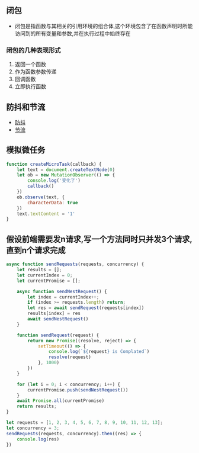 ## 闭包
- 闭包是指函数与其相关的引用环境的组合体,这个环境包含了在函数声明时所能访问到的所有变量和参数,并在执行过程中始终存在

### 闭包的几种表现形式

1. 返回一个函数
2. 作为函数参数传递
3. 回调函数
4. 立即执行函数

## 防抖和节流

- [防抖](/src/frontEnd/javaScript/jsAdvanced.html#防抖)
- [节流](/src/frontEnd/javaScript/jsAdvanced.html#节流)

## 模拟微任务

```js
function createMicroTask(callback) {
    let text = document.createTextNode(0)
    let ob = new MutationObserver(() => {
        console.log('变化了')
        callback()
    })
    ob.observe(text, {
        characterData: true
    })
    text.textContent = '1'
}
```

## 假设前端需要发n请求,写一个方法同时只并发3个请求,直到n个请求完成

```js
async function sendRequests(requests, concurrency) {
    let results = [];
    let currentIndex = 0;
    let currentPromise = [];

    async function sendNestRequest() {
        let index = currentIndex++;
        if (index >= requests.length) return;
        let res = await sendRequest(requests[index])
        results[index] = res
        await sendNestRequest()
    }

    function sendRequest(request) {
        return new Promise((resolve, reject) => {
            setTimeout(() => {
                console.log(`${request} is Complated`)
                resolve(request)
            }, 1000)
        })
    }

    for (let i = 0; i < concurrency; i++) {
        currentPromise.push(sendNestRequest())
    }
    await Promise.all(currentPromise)
    return results;
}

let requests = [1, 2, 3, 4, 5, 6, 7, 8, 9, 10, 11, 12, 13];
let concurrency = 3;
sendRequests(requests, concurrency).then((res) => {
    console.log(res)
})
```